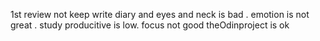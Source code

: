 1st review   not keep write diary and eyes and neck is bad . emotion is not great . study producitive is low. focus not good 
theOdinproject is ok 
